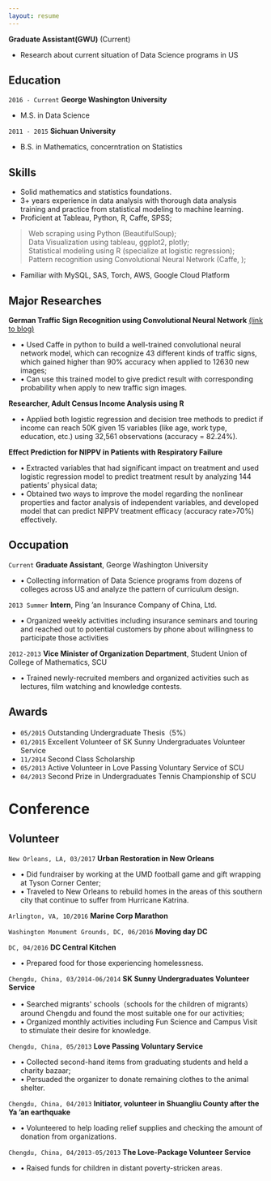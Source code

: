 ```yaml
---
layout: resume
---  
```




**Graduate Assistant(GWU)** (Current)

* Research about current situation of Data Science programs in US                                     

## Education

`2016 - Current`
 __George Washington University__
* M.S. in Data Science

`2011 - 2015`
__Sichuan University__
* B.S. in Mathematics, concerntration on Statistics 

## Skills
* Solid mathematics and statistics foundations.   
* 3+ years experience in data analysis with thorough data analysis training and practice from statistical modeling to machine learning.  
* Proficient at Tableau, Python, R, Caffe, SPSS;  
 > Web scraping using Python (BeautifulSoup);  
 > Data Visualization using tableau, ggplot2, plotly;  
 > Statistical modeling using R (specialize at logistic regression);   
 > Pattern recognition using Convolutional Neural Network (Caffe, );   
* Familiar with MySQL, SAS, Torch, AWS, Google Cloud Platform  



## Major Researches

**German Traffic Sign Recognition using Convolutional Neural Network**
[(link to blog)](https://san-wang.github.io/blog/GTSRB/) 

* • Used Caffe in python to build a well-trained convolutional neural network model, which can recognize 43 different kinds of traffic signs, which gained higher than 90% accuracy when applied to 12630 new images; 
* • Can use this trained model to give predict result with corresponding probability when apply to new traffic sign images.

**Researcher, Adult Census Income Analysis using R** 
* • Applied both logistic regression and decision tree methods to predict if income can reach 50K given 15 variables (like age, work type, education, etc.) using 32,561 observations (accuracy = 82.24%).

**Effect Prediction for NIPPV in Patients with Respiratory Failure**              
* •	Extracted variables that had significant impact on treatment and used logistic regression model to predict treatment result by analyzing 144 patients’ physical data;
* •	Obtained two ways to improve the model regarding the nonlinear properties and factor analysis of independent variables, and developed model that can predict NIPPV treatment efficacy (accuracy rate>70%) effectively.                                 

## Occupation

`Current`
__Graduate Assistant__, George Washington University 

- •	Collecting information of Data Science programs from dozens of colleges across US and analyze the pattern of curriculum design.  

`2013 Summer`
__Intern__, Ping ’an Insurance Company of China, Ltd.

- •	Organized weekly activities including insurance seminars and touring and reached out to potential customers by phone about willingness to participate those activities

`2012-2013`
__Vice Minister of Organization Department__, Student Union of College of Mathematics, SCU      
- •	Trained newly-recruited members and organized activities such as lectures, film watching and knowledge contests.

## Awards
* `05/2015` Outstanding Undergraduate Thesis（5%）
* `01/2015` Excellent Volunteer of SK Sunny Undergraduates Volunteer Service
* `11/2014` Second Class Scholarship   
* `05/2013` Active Volunteer in Love Passing Voluntary Service of SCU
* `04/2013` Second Prize in Undergraduates Tennis Championship of SCU

# Conference


## Volunteer

`New Orleans, LA, 03/2017` **Urban Restoration in New Orleans**	                                             
* •	Did fundraiser by working at the UMD football game and gift wrapping at Tyson Corner Center;
* •	Traveled to New Orleans to rebuild homes in the areas of this southern city that continue to suffer from Hurricane Katrina.

`Arlington, VA, 10/2016` **Marine Corp Marathon**	                                                        


`Washington Monument Grounds, DC, 06/2016` **Moving day DC**                                         


`DC, 04/2016` **DC Central Kitchen**
* •	Prepared food for those experiencing homelessness.

`Chengdu, China, 03/2014-06/2014` **SK Sunny Undergraduates Volunteer Service**	                         
* •	Searched migrants' schools（schools for the children of migrants） around Chengdu and found the most suitable one for our activities; 
* •	Organized monthly activities including Fun Science and Campus Visit to stimulate their desire for knowledge.

`Chengdu, China, 05/2013` **Love Passing Voluntary Service**	                                         
* •	Collected second-hand items from graduating students and held a charity bazaar;
* •	Persuaded the organizer to donate remaining clothes to the animal shelter.

`Chengdu, China, 04/2013` **Initiator, volunteer in Shuangliu County after the Ya ’an earthquake**               
* •	Volunteered to help loading relief supplies and checking the amount of donation from organizations.

`Chengdu, China, 04/2013-05/2013` **The Love-Package Volunteer Service**                                      
* •	Raised funds for children in distant poverty-stricken areas.


<!-- ### Footer

Last updated: June 2017 -->


